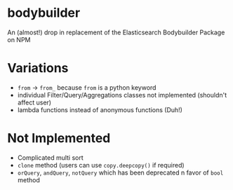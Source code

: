 # bodybuilder
An (almost!) drop in replacement of the Elasticsearch Bodybuilder Package on NPM

# Variations
- `from` -> `from_` because `from` is a python keyword
- individual Filter/Query/Aggregations classes not implemented (shouldn't affect user)
- lambda functions instead of anonymous functions (Duh!)

# Not Implemented
- Complicated multi sort
- `clone` method (users can use `copy.deepcopy()` if required)
- `orQuery`, `andQuery`, `notQuery` which has been deprecated n favor of `bool` method

